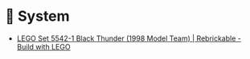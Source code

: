 
# 🚁 System



- [LEGO Set 5542-1 Black Thunder (1998 Model Team) | Rebrickable - Build with LEGO](https://rebrickable.com/sets/5542-1/black-thunder/?inventory=1#buy_set)

